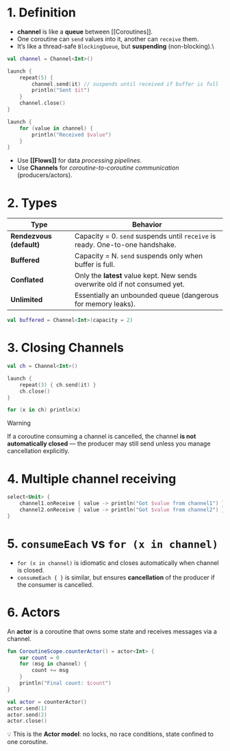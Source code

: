 # 1. Definition
- **channel** is like a **queue** between [[Coroutines]].
- One coroutine can `send` values into it, another can `receive` them.
- It’s like a thread-safe `BlockingQueue`, but **suspending** (non-blocking).\
``` kotlin
val channel = Channel<Int>()

launch {
    repeat(5) {
        channel.send(it) // suspends until received if buffer is full
        println("Sent $it")
    }
    channel.close()
}

launch {
    for (value in channel) {
        println("Received $value")
    }
}
```

- Use **[[Flows]]** for data _processing pipelines_.
- Use **Channels** for _coroutine-to-coroutine communication_ (producers/actors).
# 2. Types
| Type                     | Behavior                                                                      |
| ------------------------ | ----------------------------------------------------------------------------- |
| **Rendezvous (default)** | Capacity = 0. `send` suspends until `receive` is ready. One-to-one handshake. |
| **Buffered**             | Capacity = N. `send` suspends only when buffer is full.                       |
| **Conflated**            | Only the **latest** value kept. New sends overwrite old if not consumed yet.  |
| **Unlimited**            | Essentially an unbounded queue (dangerous for memory leaks).                  |
``` Kotlin
val buffered = Channel<Int>(capacity = 2)
```

# 3. Closing Channels

``` kotlin
val ch = Channel<Int>()

launch {
    repeat(3) { ch.send(it) }
    ch.close()
}

for (x in ch) println(x)
```

>[!WARNING]
>If a coroutine consuming a channel is cancelled, the channel **is not automatically closed** — the producer may still send unless you manage cancellation explicitly.

# 4. Multiple channel receiving
``` kotlin
select<Unit> {
    channel1.onReceive { value -> println("Got $value from channel1") }
    channel2.onReceive { value -> println("Got $value from channel2") }
}
```

# 5. `consumeEach` vs `for (x in channel)`

- `for (x in channel)` is idiomatic and closes automatically when channel is closed.
- `consumeEach { }` is similar, but ensures **cancellation** of the producer if the consumer is cancelled.

# 6. Actors
An **actor** is a coroutine that owns some state and receives messages via a channel.
``` kotlin
fun CoroutineScope.counterActor() = actor<Int> {
    var count = 0
    for (msg in channel) {
        count += msg
    }
    println("Final count: $count")
}

val actor = counterActor()
actor.send(1)
actor.send(2)
actor.close()
```
💡 This is the **Actor model**: no locks, no race conditions, state confined to one coroutine.

